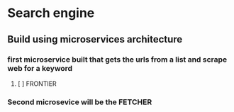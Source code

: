 # Search engine

## Build using microservices architecture
### first microservice built that gets the urls from a list and scrape web for a keyword
1. [ ] FRONTIER


### Second microsevice will be the FETCHER

